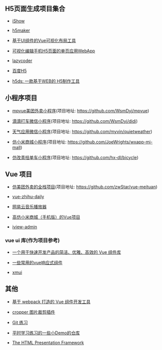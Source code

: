 ## H5页面生成项目集合

* [iShow](https://github.com/qiuyaofan/iShow)

* [h5maker](https://github.com/zhengguorong/h5maker)

* [基于UI组件的Vue可视化布局工具](https://github.com/jaweii/Vue-Layout)

* [可视化编辑手机H5页面的单页应用WebApp](https://github.com/answershuto/H5)

* [lazycoder](https://github.com/bison1994/lazycoder)

* [百度H5](https://h5.bce.baidu.com/)

* [h5ds: 一款基于WEB的 H5制作工具](https://github.com/h5ds/h5ds)

## 小程序项目

* [mpvue美团外卖小程序](https://juejin.im/post/5b3027cce51d4558c65216a9)(项目地址: https://github.com/WsmDyj/mpvue)

* [滴滴打车微信小程序](https://juejin.im/post/5b15ce94f265da6e29010554)(项目地址: https://github.com/WsmDyj/didi)

* [天气应用微信小程序](https://juejin.im/post/5b39bbcc5188252ce018c745)(项目地址: https://github.com/myvin/quietweather)

* [仿小米商城小程序](https://juejin.im/post/5b1cec3951882513e905998e)(项目地址: https://github.com/JoeWrights/wxapp-mi-mall)

* [仿改青桔单车小程序](https://juejin.im/post/5b1a104a5188257d9f24c7f9)(项目地址: https://github.com/hx-dl/bicycle)

## Vue 项目

* [仿美团外卖的全栈项目](https://juejin.im/post/5aca46e2f265da238c3af4ca)(项目地址: https://github.com/zwStar/vue-meituan)

* [vue-zhihu-daily](https://github.com/cccyb/vue-zhihu-daily)

* [网易云音乐播放器](https://github.com/IFmiss/vue-music)

* [高仿小米商城（手机版）的Vue项目](https://github.com/beautifulBoys/vue-XiaoMi-Shop)

* [iview-admin](https://github.com/iview/iview-admin)

### vue ui 库(作为项目参考)

* [一个用于快速开发产品的简洁、优雅、高效的 Vue 组件库](https://github.com/luojilab/radon-ui)

* [一些常用的vue响应式组件](https://github.com/MeituPhone/coo-vue)

* [xmui](https://github.com/monw3c/xmui)

## 其他

* [基于 webpack 打造的 Vue 组件开发工具](https://github.com/mengdu/vue-component-devtool)

* [cropper 图片裁剪插件](https://github.com/fengyuanchen/cropper)

* [Git 练习](https://learngitbranching.js.org)

* [平时学习练习的一些小Demo的仓库](https://github.com/xluos/demo)

* [The HTML Presentation Framework](https://github.com/hakimel/reveal.js)
